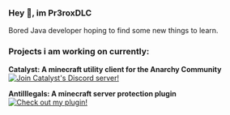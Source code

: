 ### Hey 👋, im Pr3roxDLC

Bored Java developer hoping to find some new things to learn.

### Projects i am working on currently: 
**Catalyst: A minecraft utility client for the Anarchy Community**</a> <br />
[![Join Catalyst's Discord server!](https://invidget.switchblade.xyz/SVhedRNDfw)](https://discord.gg/SVhedRNDfw)

**AntiIllegals: A minecraft server protection plugin**</a> <br />
[![Check out my plugin!](https://i.ibb.co/d6Ck52V/0b0t.png)](https://github.com/zeroBzeroT/AntiIllegals)








<!--
**Pr3roxDLC/Pr3roxDLC** is a ✨ _special_ ✨ repository because its `README.md` (this file) appears on your GitHub profile.

Here are some ideas to get you started:

- 🔭 I’m currently working on ...
- 🌱 I’m currently learning ...
- 👯 I’m looking to collaborate on ...
- 🤔 I’m looking for help with ...
- 💬 Ask me about ...
- 📫 How to reach me: ...
- 😄 Pronouns: ...
- ⚡ Fun fact: ...
-->
